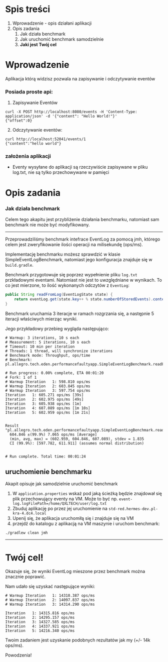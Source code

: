 # Spis treści
1. Wprowadzenie - opis działani aplikacji
2. Opis zadania
   1. Jak działa benchmark
   2. Jak uruchomić benchmark samodzielnie
   3. **Jaki jest Twój cel**

# Wprowadzenie 
Aplikacja którą widzisz pozwala na zapisywanie i odczytywanie eventów

### Posiada proste api:
1. Zapisywanie Eventów
```shell
curl -X POST http://localhost:8080/events -H 'Content-Type: application/json' -d '{"content": "Hello World!"}'
{"offset":0}
```
2. Odczytywanie eventów:

```shell
curl http://localhost:52041/events/1
{"content":"hello world"}
```

### założenia aplikacji
- Eventy wysyłane do aplikacji są rzeczywiście zapisywane w pliku log.txt, nie są tylko przechowywane w pamięci

# Opis zadania

### Jak działa benchmark
Celem tego akapitu jest przybliżenie działania benchmarku, natomiast sam benchmark nie może być modyfikowany.

---
Przeprowadziliśmy benchmark intefrace EventLog za pomocą jmh, którego celem jest zweryfikowanie ilości operacji na milisekundę (ops/ms).

Implementację benchmarku możesz sprawdzić w klasie SimpleEventLogBenchmark,
natomiast jego konfiguracja znajduje się w `build.gradle`.

Benchmark przygotowuje się poprzez wypełnienie pliku `log.txt` przkładowymi eventami. Natomiast nie jest to uwzględniane w wynikach.
To co jest mierzone, to ilość wykonanych odczytów z `EventLog`:
```java
public String readFromLog(EventLogState state) {
    return eventLog.get(state.key++ % state.numberOfStoredEvents).content();
}
```

Benchmark uruchamia 3 iteracje w ramach rozgrzania się, a następnie 5 iteracji właściwych mierząc wyniki.

Jego przykładowy przebieg wygląda następująco:
```shell
# Warmup: 3 iterations, 10 s each
# Measurement: 5 iterations, 10 s each
# Timeout: 10 min per iteration
# Threads: 1 thread, will synchronize iterations
# Benchmark mode: Throughput, ops/time
# Benchmark: pl.allegro.tech.eden.performancefaultyapp.SimpleEventLogBenchmark.readFromLog

# Run progress: 0.00% complete, ETA 00:01:20
# Fork: 1 of 1
# Warmup Iteration   1: 598.810 ops/ms
# Warmup Iteration   2: 603.845 ops/ms
# Warmup Iteration   3: 597.754 ops/ms
Iteration   1: 605.271 ops/ms [39s]
Iteration   2: 602.975 ops/ms [49s]
Iteration   3: 605.938 ops/ms [1m]
Iteration   4: 607.089 ops/ms [1m 10s]
Iteration   5: 602.959 ops/ms [1m 21s]


Result "pl.allegro.tech.eden.performancefaultyapp.SimpleEventLogBenchmark.readFromLog":
  604.846 ±(99.9%) 7.065 ops/ms [Average]
  (min, avg, max) = (602.959, 604.846, 607.089), stdev = 1.835
  CI (99.9%): [597.782, 611.911] (assumes normal distribution)


# Run complete. Total time: 00:01:24
```

## uruchomienie benchmarku
Akapit opisuje jak samodzielnie uruchomić benchmark

1. W `application.properties` wskaż pod jaką ścieżką będzie znajdował się plik przechowujący eventy na VM. Może to być np. `event-log.logFilePath=/home/QXLTECH/user/log.txt`
2. Zbuduj aplikację po przez jej uruchomienie na `std-red.hermes-dev.pl-kra-4.dc4.local`
3. Upenij się, że aplikacja uruchomiłą się i znajduje się na VM
4. przejdź do katalogu z aplikacją na VM maszynie i uruchom benchmark:
```shell
./gradlew clean jmh
```
--- 
# Twój cel!
Okazuje się, że wyniki EventLog mieszone przez benchmark można znacznie poprawić.

Nam udało się uzyskać następujące wyniki:
```shell
# Warmup Iteration   1: 14310.387 ops/ms
# Warmup Iteration   2: 14097.837 ops/ms
# Warmup Iteration   3: 14314.290 ops/ms

Iteration   1: 14315.816 ops/ms
Iteration   2: 14295.157 ops/ms
Iteration   3: 14327.585 ops/ms
Iteration   4: 14337.921 ops/ms
Iteration   5: 14216.340 ops/ms
```

Twoim zadaniem jest uzyskanie podobnych rezultatów jak my (+/- 14k ops/ms).

Powodzenia!
